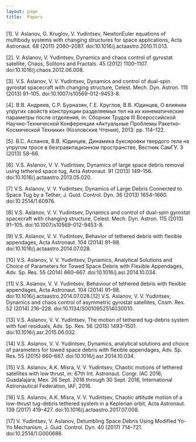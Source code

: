 ```yaml
---
layout: page
title:  Papers
---
```


[1]. V. Aslanov, G. Kruglov, V. Yudintsev, NewtonEuler equations of multibody systems with changing structures for space applications, Acta Astronaut. 68 (2011) 2080–2087. doi:10.1016/j.actaastro.2010.11.013.

[2]. V. Aslanov, V. Yudintsev, Dynamics and chaos control of gyrostat satellite, Chaos, Solitons and Fractals. 45 (2012) 1100–1107. doi:10.1016/j.chaos.2012.06.008.

[3]. V.S. Aslanov, V. V. Yudintsev, Dynamics and control of dual-spin gyrostat spacecraft with changing structure, Celest. Mech. Dyn. Astron. 115 (2013) 91–105. doi:10.1007/s10569-012-9453-8.

[4]. В.В. Андреев, С.Р. Бурназян, Г.Е. Круглов, В.В. Юдинцев, О влиянии упругих свойств конструкции разделяемых тел на их кинематические параметры после отделения, in: Сборник Трудов III Всероссийской Научно-Технической Конференции «Актуальные Проблемы Ракетно-Космической Техники» (Козловские Чтения), 2013: pp. 114–122.

[5]. B.C. Асланов, B.B. Юдинцев, Динамика буксировки твердого тела на упругом тросе в безгравитационном пространстве, Вестник СамГУ. 3 (2013) 58–66.

[6]. V.S. Aslanov, V. V. Yudintsev, Dynamics of large space debris removal using tethered space tug, Acta Astronaut. 91 (2013) 149–156. doi:10.1016/j.actaastro.2013.05.020.

[7] V.S. Aslanov, V. V. Yudintsev, Dynamics of Large Debris Connected to Space Tug by a Tether, J. Guid. Control. Dyn. 36 (2013) 1654–1660. doi:10.2514/1.60976.

[8] V.S. Aslanov, V. V. Yudintsev, Dynamics and control of dual-spin gyrostat spacecraft with changing structure, Celest. Mech. Dyn. Astron. 115 (2013) 91–105. doi:10.1007/s10569-012-9453-8.

[9] V.S. Aslanov, V. V. Yudintsev, Behavior of tethered debris with flexible appendages, Acta Astronaut. 104 (2014) 91–98. doi:10.1016/j.actaastro.2014.07.028.

[10] V.S. Aslanov, V. V. Yudintsev, Dynamics, Analytical Solutions and Choice of Parameters for Towed Space Debris with Flexible Appendages, Adv. Sp. Res. 55 (2014) 660–667. doi:10.1016/j.asr.2014.10.034.

[11] V.S. Aslanov, V. V. Yudintsev, Behaviour of tethered debris with flexible appendages, Acta Astronaut. 104 (2014) 91–98. doi:10.1016/j.actaastro.2014.07.028.[12] V.S. Aslanov, V. V. Yudintsev, Dynamics and chaos control of asymmetric gyrostat satellites, Cosm. Res. 52 (2014) 216–228. doi:10.1134/S0010952514030010.

[13] V.S. Aslanov, V. V. Yudintsev, The motion of tethered tug-debris system with fuel residuals, Adv. Sp. Res. 56 (2015) 1493–1501. doi:10.1016/j.asr.2015.06.032.

[14] V.S. Aslanov, V. V. Yudintsev, Dynamics, analytical solutions and choice of parameters for towed space debris with flexible appendages, Adv. Sp. Res. 55 (2015) 660–667. doi:10.1016/j.asr.2014.10.034.

[15] V.S. Aslanov, A.K. Misra, V. V. Yudintsev, Chaotic motions of tethered satellites with low thrust, in: 67th Int. Astronaut. Congr. IAC 2016; Guadalajara; Mex. 26 Sept. 2016 through 30 Sept. 2016, International Astronautical Federation, IAF, 2016.

[16] V.S. Aslanov, A.K. Misra, V. V. Yudintsev, Chaotic attitude motion of a low-thrust tug-debris tethered system in a Keplerian orbit, Acta Astronaut. 139 (2017) 419–427. doi:10.1016/j.actaastro.2017.07.008.

[17] V. Yudintsev, V. Aslanov, Detumbling Space Debris Using Modified Yo-Yo Mechanism, J. Guid. Control. Dyn. 40 (2017) 714–721. doi:10.2514/1.G000686.
